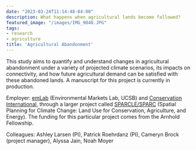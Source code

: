```yaml
---
date: "2023-03-24T11:14:48-04:00"
description: What happens when agricultural lands become fallowed?
featured_image: "/images/IMG_9040.JPG"
tags: 
- research
- agriculture
title: 'Agricultural Abandonment'
---
```


This study aims to quantify and understand changes in agricultural abandonment under a variety of projected climate scenarios, its impacts on connectivity, and how future agricultural demand can be satisfied with these abandoned lands. A manuscript for this project is currently in production. 

Employer: [emLab](https://emlab.ucsb.edu/) (Environmental Markets Lab, UCSB) and [Conservation International](https://www.conservation.org/), through a larger project called [SPARCLE/SPARC](http://www.sparc-website.org/) (Spatial Planning for Climate Change: Land Use for Conservation, Agriculture, and Energy). The funding for this particular project comes from the Arnhold Fellowship.

Colleagues: Ashley Larsen (PI), Patrick Roehrdanz (PI), Cameryn Brock (project manager), Alyssa Jain, Noah Moyer